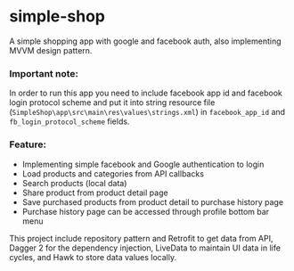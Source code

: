 # simple-shop
A simple shopping app with google and facebook auth, also implementing MVVM design pattern.

### Important note:
In order to run this app you need to include facebook app id and facebook login protocol scheme and put it into string resource file (`SimpleShop\app\src\main\res\values\strings.xml`) in `facebook_app_id` and `fb_login_protocol_scheme` fields.

### Feature:
- Implementing simple facebook and Google authentication to login
- Load products and categories from API callbacks
- Search products (local data)
- Share product from product detail page
- Save purchased products from product detail to purchase history page
- Purchase history page can be accessed through profile bottom bar menu

This project include repository pattern and Retrofit to get data from API, Dagger 2 for the dependency injection, LiveData to maintain UI data in life cycles, and Hawk to store data values locally.
